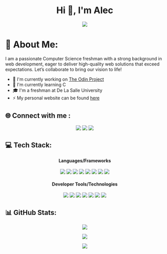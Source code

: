 <h1 align="center">Hi 👋, I'm Alec</h1>

<p align="center">
  <img src="https://visitcount.itsvg.in/api?id=alecbnono&icon=3&color=8"/>
</p>

# 💫 About Me:

<p text-align="justify"> 
I am a passionate Computer Science freshman with a strong background in web development, eager to deliver high-quality web solutions that exceed expectations. Let’s collaborate to bring our vision to life!
</p>

<ul>
  <li>🔭 I'm currently working on <a href="https://www.theodinproject.com/" target="_blank" rel="noopener noreferrer">The Odin Project</a></li>
  <li>🌱 I'm currently learning C</li>
  <li>🎓 I'm a freshman at De La Salle University</li>
  <li>⚡ My personal website can be found <a href="https://www.techbyalec.dev/" target="_blank" rel="noopener noreferrer">here</a></li>
</ul>

## 🌐 Connect with me :

<p align="center">
  <a href="https://www.linkedin.com/in/alecnono/" style="text-decoration:none" target="_blank">
    <img src="https://img.shields.io/badge/linkedin-%230077B5.svg?style=for-the-badge&logo=linkedin&logoColor=white" /></a>
  <a href="mailto:alecbnono@gmail.com" style="text-decoration:none">
    <img src="https://img.shields.io/badge/Gmail-D14836?style=for-the-badge&logo=gmail&logoColor=white" /></a>
  <a href="https://www.techbyalec.dev/">
    <img src="https://img.shields.io/badge/website-test?style=for-the-badge&logo=headspace&logoColor=%2315171e&labelColor=white&color=white" />
  </a>
</p>

## 💻 Tech Stack:

<h4 align="center">
  Languages/Frameworks
</h4>
<p align="center">
  <img src="https://img.shields.io/badge/c-%2300599C.svg?style=for-the-badge&logo=c&logoColor=white" />
  <img src="https://img.shields.io/badge/python-3670A0?style=for-the-badge&logo=python&logoColor=ffdd54" />
  <img src="https://img.shields.io/badge/html5-%23E34F26.svg?style=for-the-badge&logo=html5&logoColor=white" />
  <img src="https://img.shields.io/badge/css3-%231572B6.svg?style=for-the-badge&logo=css3&logoColor=white" />
  <img src="https://img.shields.io/badge/javascript-%23323330.svg?style=for-the-badge&logo=javascript&logoColor=%23F7DF1E" />
  <img src="https://img.shields.io/badge/node.js-6DA55F?style=for-the-badge&logo=node.js&logoColor=white" />
  <img src="https://img.shields.io/badge/express.js-%23404d59.svg?style=for-the-badge&logo=express&logoColor=%2361DAFB" />
  <img src="https://img.shields.io/badge/react-%2320232a.svg?style=for-the-badge&logo=react&logoColor=%2361DAFB" />
</p>
<h4 align="center">
  Developer Tools/Technologies
</h4>
<p align="center">
  <img src="https://img.shields.io/badge/Windows%20Subsystem%20for%20Linux-FCC624?style=for-the-badge&logo=linux&logoColor=black" />
  <img src="https://img.shields.io/badge/Tmux-1BB91F?style=for-the-badge&logo=tmux&logoColor=white&color=%231BB91F" />
  <img src="https://img.shields.io/badge/git-%23F05033.svg?style=for-the-badge&logo=git&logoColor=white" />
  <img src="https://img.shields.io/badge/NPM-%23CB3837.svg?style=for-the-badge&logo=npm&logoColor=white" />
  <img src="https://img.shields.io/badge/vite-%23646CFF.svg?style=for-the-badge&logo=vite&logoColor=white" />
  <img src="https://img.shields.io/badge/VIM-%2311AB00.svg?style=for-the-badge&logo=vim&logoColor=white" />
  <img src="https://img.shields.io/badge/NeoVim-%2357A143.svg?&style=for-the-badge&logo=neovim&logoColor=white" />
</p>

## 📊 GitHub Stats:

<p align="center">
  <img src="https://github-readme-streak-stats.herokuapp.com/?user=alecbnono&theme=react&hide_border=false" />
</p>

<p align="center">
  <img src="https://github-readme-stats.vercel.app/api?username=alecbnono&theme=react&hide_border=false&include_all_commits=true&count_private=true" />
</p>

<p align="center">
  <img src="https://github-readme-stats.vercel.app/api/top-langs/?username=alecbnono&theme=react&hide_border=false&include_all_commits=true&count_private=true&layout=compact" />
</p>
<!-- Proudly created with GPRM ( https://gprm.itsvg.in ) -->
